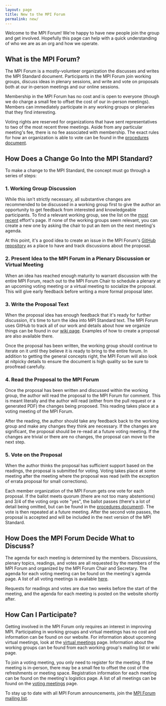 ```yaml
---
layout: page
title: New to the MPI Forum
permalink: new/
---
```


Welcome to the MPI Forum! We're happy to have new people join the group and get
involved. Hopefully this page can help with a quick understanding of who we are
as an org and how we operate.

## What is the MPI Forum?

The MPI Forum is a mostly-volunteer organization the discusses and writes the
MPI Standard document. Participants in the MPI Forum join working groups,
discuss ideas in plenary sessions, and write and vote on proposals both at our
in-person meetings and our online sessions.

Membership in the MPI Forum has no cost and is open to everyone (though we do
charge a small fee to offset the cost of our in-person meetings). Members can
immediately participate in any working groups or plenaries that they find
interesting.

Voting rights are reserved for organizations that have sent representatives to
two of the most recent three meetings. Aside from any particular meeting's fee,
there is no fee associated with membership. The exact rules for how an
organization is able to vote can be found in the [procedures
document](https://www.mpi-forum.org/docs/other/procedures-33.pdf).

## How Does a Change Go Into the MPI Standard?

To make a change to the MPI Standard, the concept must go through a series of
steps:

### 1. Working Group Discussion

While this isn't strictly necessary, all substantive changes are recommended to
be discussed in a working group first to give the author an opportunity to get
feedback from interested and knowledgeable participants. To find a relevant
working group, see the list on the [most recent](../mpi-41) effort's page. If
none of the working groups seem relevant, you can create a new one by asking the
chair to put an item on the next meeting's agenda.

At this point, it's a good idea to create an issue in the MPI Forum's [GitHub
repository](https://github.com/mpi-forum/mpi-issues) as a place to have and
track discussions about the proposal.

### 2. Present Idea to the MPI Forum in a Plenary Discussion or Virtual Meeting

When an idea has reached enough maturity to warrant discussion with the entire
MPI Forum, reach out to the MPI Forum Chair to schedule a plenary at an upcoming
voting meeting or a virtual meeting to socialize the proposal. This will give
early feedback before writing a more formal proposal later.

### 3. Write the Proposal Text

When the proposal idea has enough feedback that it's ready for further
discussion, it's time to turn the idea into MPI Standard text. The MPI Forum
uses GitHub to track all of our work and details about how we organize things
can be found in our [wiki
page](https://github.com/mpi-forum/mpi-issues/wiki#getting-started). Examples of
how to create a proposal are also available there.

Once the proposal has been written, the working group should continue to iterate
on it until they believe it is ready to bring to the entire forum. In addition
to getting the general concepts right, the MPI Forum will also look at nitpicky
details to ensure the document is high quality so be sure to proofread
carefully.

### 4. Read the Proposal to the MPI Forum

Once the proposal has been written and discussed within the working group, the
author will read the proposal to the MPI Forum for comment. This is meant
literally and the author will read (either from the pull request or a generated
PDF) the changes being proposed. This reading takes place at a voting meeting of
the MPI Forum.

After the reading, the author should take any feedback back to the working group
and make any changes they think are necessary. If the changes are significant,
the proposal should be re-read at a future voting meeting. If the changes are
trivial or there are no changes, the proposal can move to the next step.

### 5. Vote on the Proposal

When the author thinks the proposal has sufficient support based on the
readings, the proposal is submitted for voting. Voting takes place at some
meeting after the meeting where the proposal was read (with the exception of
errata proposal for small corrections).

Each member organization of the MPI Forum gets one vote for each proposal. If
the ballot meets quorum (there are not too many abstentions) and 3/4 of the
voting orgs vote "yes", the ballot passes (there's a lot of detail being
omitted, but can be found in the [procedures
document](https://www.mpi-forum.org/docs/other/procedures-33.pdf)). The vote is
then repeated at a future meeting. After the second vote passes, the proposal is
accepted and will be included in the next version of the MPI Standard.

## How Does the MPI Forum Decide What to Discuss?

The agenda for each meeting is determined by the members. Discussions, plenary
topics, readings, and votes are all requested by the members of the MPI Forum
and organized by the MPI Forum Chair and Secretary. The agenda for each voting
meeting can be found on the meeting's agenda page. A list of all voting meetings
is available [here](../meetings).

Requests for readings and votes are due two weeks before the start of the
meeting, and the agenda for each meeting is posted on the website shortly after.

## How Can I Participate?

Getting involved in the MPI Forum only requires an interest in improving MPI.
Participating in working groups and virtual meetings has no cost and information
can be found on our website. For information about upcoming virtual meetings,
look at the [virtual meetings](../virtual_meetings) page. Information about the
working groups can be found from each working group's mailing list or wiki page.

To join a voting meeting, you only need to register for the meeting. If the
meeting is in-person, there may be a small fee to offset the cost of the
refreshments or meeting space. Registration information for each meeting can be
found on the meeting's logistics page. A list of all meetings can be found on
the [voting meetings](../meetings) page.

To stay up to date with all MPI Forum announcements, join the [MPI Forum mailing
list](http://lists.mpi-forum.org/).
